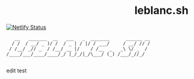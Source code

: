
&nbsp;&nbsp;&nbsp;&nbsp;&nbsp;&nbsp;&nbsp;&nbsp;&nbsp;&nbsp;&nbsp;&nbsp;&nbsp;&nbsp;&nbsp;&nbsp;&nbsp;&nbsp;&nbsp;&nbsp;&nbsp;&nbsp;&nbsp;&nbsp;&nbsp;&nbsp;&nbsp;&nbsp;&nbsp;&nbsp;&nbsp;&nbsp;&nbsp;&nbsp;&nbsp;&nbsp;&nbsp;&nbsp;&nbsp;&nbsp;&nbsp;&nbsp;&nbsp;&nbsp;&nbsp;&nbsp;&nbsp;&nbsp;&nbsp;&nbsp; leblanc.sh
================

[![Netlify Status](https://api.netlify.com/api/v1/badges/e8af8f0b-4f8d-4bc4-9120-62338eedbaca/deploy-status)](https://app.netlify.com/sites/condescending-joliot-9af0aa/deploys)



```
   __   _______  __   ___   _  _______      ______ __
  / /  / __/ _ )/ /  / _ | / |/ / ___/     / __/ // /
 / /__/ _// _  / /__/ __ |/    / /__  _   _\ \/ _  /
/____/___/____/____/_/ |_/_/|_/\___/ (_) /___/_//_/  


  ```


edit test
